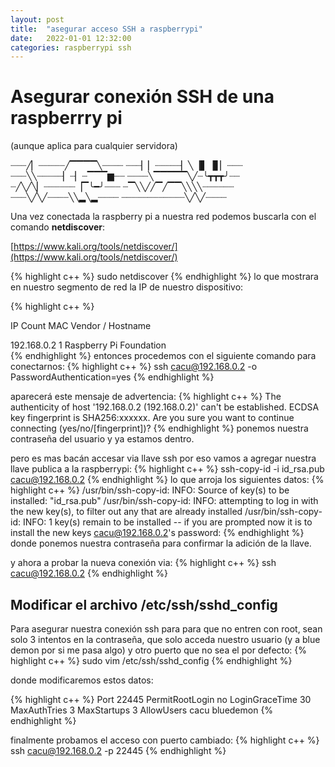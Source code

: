 ```yaml
---
layout: post
title:  "asegurar acceso SSH a raspberrypi"
date:   2022-01-01 12:32:00
categories: raspberrypi ssh
---
```


# Asegurar conexión SSH de una raspberrry pi

(aunque aplica para cualquier servidora)

   
   ┈┈┈╱▏┈┈┈┈┈╱▔▔▔▔╲┈┈┈┈
┈┈┈▏▏┈┈┈┈┈▏╲▕▋▕▋▏┈┈┈
┈┈┈╲╲┈┈┈┈┈▏┈▏┈▔▔▔▆┈┈
┈┈┈┈╲▔▔▔▔▔╲╱┈╰┳┳┳╯┈┈
┈╱╲╱╲▏┈┈┈┈┈┈▕▔╰━╯┈┈┈
┈▔╲╲╱╱▔╱▔▔╲╲╲╲┈┈┈┈┈┈
┈┈┈╲╱╲╱┈┈┈┈╲╲▂╲▂┈┈┈┈
┈┈┈┈┈┈┈┈┈┈┈┈╲╱╲╱┈┈┈┈
   

Una vez conectada la raspberry pi a nuestra red podemos buscarla con el comando **netdiscover**:

[https://www.kali.org/tools/netdiscover/](https://www.kali.org/tools/netdiscover/)

{% highlight c++ %}
sudo netdiscover
{% endhighlight %}
lo que mostrara en nuestro segmento de red la IP de nuestro dispositivo:

{% highlight c++ %}

   IP             Count    MAC Vendor / Hostname
                                                                                
 192.168.0.2       1      Raspberry Pi Foundation   
{% endhighlight %} 
 entonces procedemos con el siguiente comando para conectarnos:
{% highlight c++ %} 
ssh cacu@192.168.0.2 -o PasswordAuthentication=yes
{% endhighlight %}
  
aparecerá este mensaje de advertencia:
{% highlight c++ %}
The authenticity of host '192.168.0.2 (192.168.0.2)' can't be established.
ECDSA key fingerprint is SHA256:xxxxxx.
Are you sure you want to continue connecting (yes/no/[fingerprint])?
{% endhighlight %}
ponemos nuestra contraseña del usuario y ya estamos dentro.

pero es mas bacán accesar via llave ssh por eso vamos a agregar nuestra llave publica a la raspberrypi:
{% highlight c++ %}
ssh-copy-id -i id_rsa.pub cacu@192.168.0.2
{% endhighlight %}
lo que arroja los siguientes datos:
{% highlight c++ %}
/usr/bin/ssh-copy-id: INFO: Source of key(s) to be installed: "id_rsa.pub"
/usr/bin/ssh-copy-id: INFO: attempting to log in with the new key(s), to filter out any that are already installed
/usr/bin/ssh-copy-id: INFO: 1 key(s) remain to be installed -- if you are prompted now it is to install the new keys
cacu@192.168.0.2's password: 
{% endhighlight %}
donde ponemos nuestra contraseña para confirmar la adición de la llave.

y ahora a probar la nueva conexión via:
{% highlight c++ %}
ssh cacu@192.168.0.2
{% endhighlight %}

## Modificar el archivo /etc/ssh/sshd_config

Para asegurar nuestra conexión ssh para para que no entren con root, sean solo 3 intentos en la contraseña, que solo acceda nuestro usuario (y a blue demon por si me pasa algo) y otro puerto que no sea el por defecto:
{% highlight c++ %}
sudo vim /etc/ssh/sshd_config
{% endhighlight %}

donde modificaremos estos datos:

{% highlight c++ %}
Port 22445
PermitRootLogin no
LoginGraceTime 30
MaxAuthTries 3
MaxStartups 3
AllowUsers cacu bluedemon
{% endhighlight %}

finalmente probamos el acceso con puerto cambiado:
{% highlight c++ %}
ssh cacu@192.168.0.2 -p 22445
{% endhighlight %}










